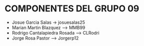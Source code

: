 # COMPONENTES DEL GRUPO 09

- Josue Garcia Salas -> josuesalas25
- Marian Martin Blazquez --> MMB99
- Rodrigo Cantalapiedra Rosada --> CLRodri
- Jorge Rosa Pastor --> Jorgerp12
